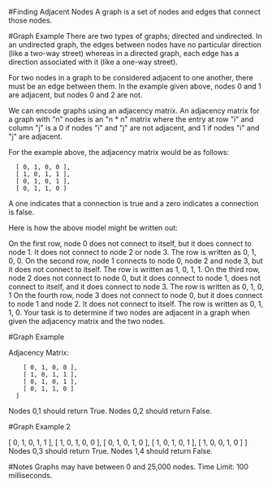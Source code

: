 #Finding Adjacent Nodes
A graph is a set of nodes and edges that connect those nodes.

#Graph Example
There are two types of graphs; directed and undirected. In an undirected graph, the edges between nodes have no particular direction (like a two-way street) whereas in a directed graph, each edge has a direction associated with it (like a one-way street).

For two nodes in a graph to be considered adjacent to one another, there must be an edge between them. In the example given above, nodes 0 and 1 are adjacent, but nodes 0 and 2 are not.

We can encode graphs using an adjacency matrix. An adjacency matrix for a graph with "n" nodes is an "n * n" matrix where the entry at row "i" and column "j" is a 0 if nodes "i" and "j" are not adjacent, and 1 if nodes "i" and "j" are adjacent.

For the example above, the adjacency matrix would be as follows:

      [ 0, 1, 0, 0 ],
      [ 1, 0, 1, 1 ],
      [ 0, 1, 0, 1 ],
      [ 0, 1, 1, 0 ]
 
A one indicates that a connection is true and a zero indicates a connection is false.

Here is how the above model might be written out:

On the first row, node 0 does not connect to itself, but it does connect to node 1. It does not connect to node 2 or node 3. The row is written as 0, 1, 0, 0. On the second row, node 1 connects to node 0, node 2 and node 3, but it does not connect to itself. The row is written as 1, 0, 1, 1. On the third row, node 2 does not connect to node 0, but it does connect to node 1, does not connect to itself, and it does connect to node 3. The row is written as 0, 1, 0, 1 On the fourth row, node 3 does not connect to node 0, but it does connect to node 1 and node 2. It does not connect to itself. The row is written as 0, 1, 1, 0. Your task is to determine if two nodes are adjacent in a graph when given the adjacency matrix and the two nodes.


#Graph Example

Adjacency Matrix:

        [ 0, 1, 0, 0 ],
        [ 1, 0, 1, 1 ],
        [ 0, 1, 0, 1 ],
        [ 0, 1, 1, 0 ]
      ]
Nodes 0,1 should return True. Nodes 0,2 should return False.

#Graph Example 2

  [ 0, 1, 0, 1, 1 ],
  [ 1, 0, 1, 0, 0 ],
  [ 0, 1, 0, 1, 0 ],
  [ 1, 0, 1, 0, 1 ],
  [ 1, 0, 0, 1, 0 ]
]
Nodes 0,3 should return True. Nodes 1,4 should return False.

#Notes
Graphs may have between 0 and 25,000 nodes. Time Limit: 100 milliseconds.
